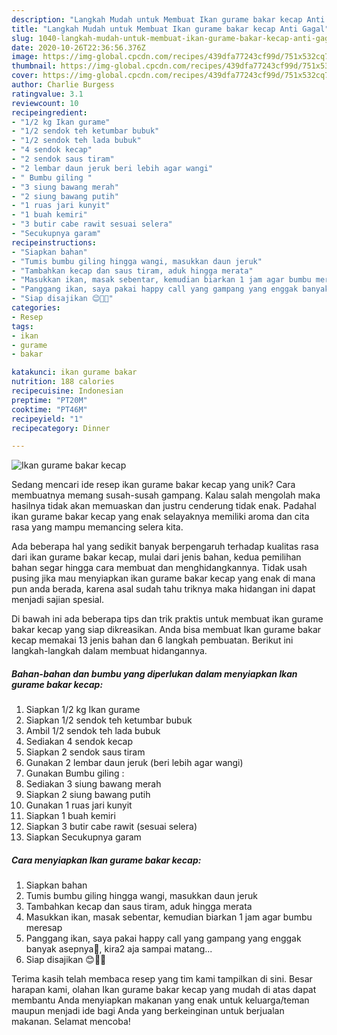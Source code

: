 ```yaml
---
description: "Langkah Mudah untuk Membuat Ikan gurame bakar kecap Anti Gagal"
title: "Langkah Mudah untuk Membuat Ikan gurame bakar kecap Anti Gagal"
slug: 1040-langkah-mudah-untuk-membuat-ikan-gurame-bakar-kecap-anti-gagal
date: 2020-10-26T22:36:56.376Z
image: https://img-global.cpcdn.com/recipes/439dfa77243cf99d/751x532cq70/ikan-gurame-bakar-kecap-foto-resep-utama.jpg
thumbnail: https://img-global.cpcdn.com/recipes/439dfa77243cf99d/751x532cq70/ikan-gurame-bakar-kecap-foto-resep-utama.jpg
cover: https://img-global.cpcdn.com/recipes/439dfa77243cf99d/751x532cq70/ikan-gurame-bakar-kecap-foto-resep-utama.jpg
author: Charlie Burgess
ratingvalue: 3.1
reviewcount: 10
recipeingredient:
- "1/2 kg Ikan gurame"
- "1/2 sendok teh ketumbar bubuk"
- "1/2 sendok teh lada bubuk"
- "4 sendok kecap"
- "2 sendok saus tiram"
- "2 lembar daun jeruk beri lebih agar wangi"
- " Bumbu giling "
- "3 siung bawang merah"
- "2 siung bawang putih"
- "1 ruas jari kunyit"
- "1 buah kemiri"
- "3 butir cabe rawit sesuai selera"
- "Secukupnya garam"
recipeinstructions:
- "Siapkan bahan"
- "Tumis bumbu giling hingga wangi, masukkan daun jeruk"
- "Tambahkan kecap dan saus tiram, aduk hingga merata"
- "Masukkan ikan, masak sebentar, kemudian biarkan 1 jam agar bumbu meresap"
- "Panggang ikan, saya pakai happy call yang gampang yang enggak banyak asepnya🤭, kira2 aja sampai matang..."
- "Siap disajikan 😊👌🏻"
categories:
- Resep
tags:
- ikan
- gurame
- bakar

katakunci: ikan gurame bakar 
nutrition: 188 calories
recipecuisine: Indonesian
preptime: "PT20M"
cooktime: "PT46M"
recipeyield: "1"
recipecategory: Dinner

---
```



![Ikan gurame bakar kecap](https://img-global.cpcdn.com/recipes/439dfa77243cf99d/751x532cq70/ikan-gurame-bakar-kecap-foto-resep-utama.jpg)

Sedang mencari ide resep ikan gurame bakar kecap yang unik? Cara membuatnya memang susah-susah gampang. Kalau salah mengolah maka hasilnya tidak akan memuaskan dan justru cenderung tidak enak. Padahal ikan gurame bakar kecap yang enak selayaknya memiliki aroma dan cita rasa yang mampu memancing selera kita.



Ada beberapa hal yang sedikit banyak berpengaruh terhadap kualitas rasa dari ikan gurame bakar kecap, mulai dari jenis bahan, kedua pemilihan bahan segar hingga cara membuat dan menghidangkannya. Tidak usah pusing jika mau menyiapkan ikan gurame bakar kecap yang enak di mana pun anda berada, karena asal sudah tahu triknya maka hidangan ini dapat menjadi sajian spesial.


Di bawah ini ada beberapa tips dan trik praktis untuk membuat ikan gurame bakar kecap yang siap dikreasikan. Anda bisa membuat Ikan gurame bakar kecap memakai 13 jenis bahan dan 6 langkah pembuatan. Berikut ini langkah-langkah dalam membuat hidangannya.

<!--inarticleads1-->

##### Bahan-bahan dan bumbu yang diperlukan dalam menyiapkan Ikan gurame bakar kecap:

1. Siapkan 1/2 kg Ikan gurame
1. Siapkan 1/2 sendok teh ketumbar bubuk
1. Ambil 1/2 sendok teh lada bubuk
1. Sediakan 4 sendok kecap
1. Siapkan 2 sendok saus tiram
1. Gunakan 2 lembar daun jeruk (beri lebih agar wangi)
1. Gunakan  Bumbu giling :
1. Sediakan 3 siung bawang merah
1. Siapkan 2 siung bawang putih
1. Gunakan 1 ruas jari kunyit
1. Siapkan 1 buah kemiri
1. Siapkan 3 butir cabe rawit (sesuai selera)
1. Siapkan Secukupnya garam




<!--inarticleads2-->

##### Cara menyiapkan Ikan gurame bakar kecap:

1. Siapkan bahan
1. Tumis bumbu giling hingga wangi, masukkan daun jeruk
1. Tambahkan kecap dan saus tiram, aduk hingga merata
1. Masukkan ikan, masak sebentar, kemudian biarkan 1 jam agar bumbu meresap
1. Panggang ikan, saya pakai happy call yang gampang yang enggak banyak asepnya🤭, kira2 aja sampai matang...
1. Siap disajikan 😊👌🏻




Terima kasih telah membaca resep yang tim kami tampilkan di sini. Besar harapan kami, olahan Ikan gurame bakar kecap yang mudah di atas dapat membantu Anda menyiapkan makanan yang enak untuk keluarga/teman maupun menjadi ide bagi Anda yang berkeinginan untuk berjualan makanan. Selamat mencoba!
